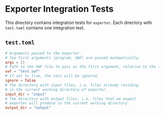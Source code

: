 # Exporter Integration Tests

This directory contains integration tests for `exporter`.
Each directory with `test.toml` contains one integration test.

## `test.toml`

```toml
# Arguments passed to the exporter.
# Two first arguments (program, SWF) are passed automatically.
args = []
# Path to the SWF file to pass as the first argument, relative to the test directory.
swf = "test.swf"
# If set to true, the test will be ignored.
ignore = false
# The directory with input files, i.e. files already residing
# in the current working directory of exporter.
input_dir = "input"
# The directory with output files, i.e. files that we expect
# exporter will produce in the current working directory.
output_dir = "output"
```
